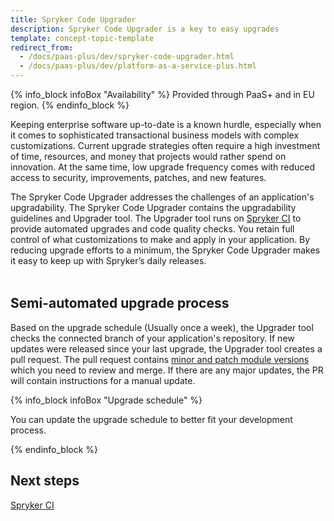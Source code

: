 ```yaml
---
title: Spryker Code Upgrader
description: Spryker Code Upgrader is a key to easy upgrades
template: concept-topic-template
redirect_from:
  - /docs/paas-plus/dev/spryker-code-upgrader.html
  - /docs/paas-plus/dev/platform-as-a-service-plus.html
---
```


{% info_block infoBox "Availability" %}
Provided through PaaS+ and in EU region.
{% endinfo_block %}

Keeping enterprise software up-to-date is a known hurdle, especially when it comes to sophisticated transactional business models with complex customizations. Current upgrade strategies often require a high investment of time, resources, and money that projects would rather spend on innovation. At the same time, low upgrade frequency comes with reduced access to security, improvements, patches, and new features.

The Spryker Code Upgrader addresses the challenges of an application's upgradability. The Spryker Code Upgrader contains the upgradability guidelines and Upgrader tool. The Upgrader tool runs on [Spryker CI](/docs/scu/dev/spryker-ci.html) to provide automated upgrades and code quality checks. You retain full control of what customizations to make and apply in your application. By reducing upgrade efforts to a minimum, the Spryker Code Upgrader makes it easy to keep up with Spryker’s daily releases.


<div class="mxgraph" style="max-width:100%;border:1px solid transparent;" data-mxgraph="{&quot;highlight&quot;:&quot;#0000ff&quot;,&quot;nav&quot;:true,&quot;resize&quot;:true,&quot;toolbar&quot;:&quot;zoom layers tags lightbox&quot;,&quot;edit&quot;:&quot;_blank&quot;,&quot;xml&quot;:&quot;&lt;mxfile host=\&quot;app.diagrams.net\&quot; modified=\&quot;2023-05-10T10:02:13.631Z\&quot; agent=\&quot;Mozilla/5.0 (Windows NT 10.0; Win64; x64) AppleWebKit/537.36 (KHTML, like Gecko) Chrome/113.0.0.0 Safari/537.36\&quot; etag=\&quot;4fTp8RnXOeshx_tyTMrh\&quot; version=\&quot;21.2.9\&quot; type=\&quot;device\&quot;&gt;\n  &lt;diagram id=\&quot;NvTWP8xofPxnaWZ04tKp\&quot; name=\&quot;Page-1\&quot;&gt;\n    &lt;mxGraphModel dx=\&quot;1050\&quot; dy=\&quot;541\&quot; grid=\&quot;1\&quot; gridSize=\&quot;10\&quot; guides=\&quot;1\&quot; tooltips=\&quot;1\&quot; connect=\&quot;1\&quot; arrows=\&quot;1\&quot; fold=\&quot;1\&quot; page=\&quot;1\&quot; pageScale=\&quot;1\&quot; pageWidth=\&quot;850\&quot; pageHeight=\&quot;1100\&quot; math=\&quot;0\&quot; shadow=\&quot;0\&quot;&gt;\n      &lt;root&gt;\n        &lt;mxCell id=\&quot;0\&quot; /&gt;\n        &lt;mxCell id=\&quot;1\&quot; parent=\&quot;0\&quot; /&gt;\n        &lt;mxCell id=\&quot;2xFd3kLSi6086pn2AJ-X-1\&quot; value=\&quot;\&quot; style=\&quot;rounded=1;whiteSpace=wrap;html=1;fillColor=none;\&quot; parent=\&quot;1\&quot; vertex=\&quot;1\&quot;&gt;\n          &lt;mxGeometry x=\&quot;90\&quot; y=\&quot;150\&quot; width=\&quot;260\&quot; height=\&quot;290\&quot; as=\&quot;geometry\&quot; /&gt;\n        &lt;/mxCell&gt;\n        &lt;mxCell id=\&quot;2xFd3kLSi6086pn2AJ-X-2\&quot; value=\&quot;Spryker Cloud Commerce OS\&quot; style=\&quot;text;html=1;strokeColor=none;fillColor=none;align=center;verticalAlign=middle;whiteSpace=wrap;rounded=0;\&quot; parent=\&quot;1\&quot; vertex=\&quot;1\&quot;&gt;\n          &lt;mxGeometry x=\&quot;120\&quot; y=\&quot;120\&quot; width=\&quot;200\&quot; height=\&quot;30\&quot; as=\&quot;geometry\&quot; /&gt;\n        &lt;/mxCell&gt;\n        &lt;mxCell id=\&quot;2xFd3kLSi6086pn2AJ-X-3\&quot; value=\&quot;Spryker Cloud PaaS\&quot; style=\&quot;rounded=1;whiteSpace=wrap;html=1;fillColor=#e1d5e7;strokeColor=#9673a6;\&quot; parent=\&quot;1\&quot; vertex=\&quot;1\&quot;&gt;\n          &lt;mxGeometry x=\&quot;110\&quot; y=\&quot;340\&quot; width=\&quot;220\&quot; height=\&quot;80\&quot; as=\&quot;geometry\&quot; /&gt;\n        &lt;/mxCell&gt;\n        &lt;mxCell id=\&quot;2xFd3kLSi6086pn2AJ-X-6\&quot; value=\&quot;&amp;lt;div&amp;gt;Spryker Code Upgrader&amp;lt;/div&amp;gt;&amp;lt;div&amp;gt;&amp;lt;br&amp;gt;&amp;lt;/div&amp;gt;&amp;lt;div&amp;gt;&amp;lt;br&amp;gt;&amp;lt;/div&amp;gt;&amp;lt;div&amp;gt;&amp;lt;br&amp;gt;&amp;lt;/div&amp;gt;&amp;lt;div&amp;gt;&amp;lt;br&amp;gt;&amp;lt;/div&amp;gt;&amp;lt;div&amp;gt;&amp;lt;br&amp;gt;&amp;lt;/div&amp;gt;&amp;lt;div&amp;gt;&amp;lt;br&amp;gt;&amp;lt;/div&amp;gt;&amp;lt;div&amp;gt;&amp;lt;br&amp;gt;&amp;lt;/div&amp;gt;&amp;lt;div&amp;gt;&amp;lt;br&amp;gt;&amp;lt;/div&amp;gt;\&quot; style=\&quot;rounded=1;whiteSpace=wrap;html=1;fillColor=#d5e8d4;strokeColor=#82b366;\&quot; parent=\&quot;1\&quot; vertex=\&quot;1\&quot;&gt;\n          &lt;mxGeometry x=\&quot;110\&quot; y=\&quot;160\&quot; width=\&quot;220\&quot; height=\&quot;150\&quot; as=\&quot;geometry\&quot; /&gt;\n        &lt;/mxCell&gt;\n        &lt;mxCell id=\&quot;2xFd3kLSi6086pn2AJ-X-4\&quot; value=\&quot;Spryker CI\&quot; style=\&quot;rounded=1;whiteSpace=wrap;html=1;\&quot; parent=\&quot;1\&quot; vertex=\&quot;1\&quot;&gt;\n          &lt;mxGeometry x=\&quot;180\&quot; y=\&quot;290\&quot; width=\&quot;80\&quot; height=\&quot;70\&quot; as=\&quot;geometry\&quot; /&gt;\n        &lt;/mxCell&gt;\n        &lt;mxCell id=\&quot;2xFd3kLSi6086pn2AJ-X-7\&quot; value=\&quot;&amp;lt;div&amp;gt;Upgrader Tool&amp;lt;br&amp;gt;(Seamless &amp;amp;amp; Continuous Upgrades)&amp;lt;br&amp;gt;&amp;lt;/div&amp;gt;\&quot; style=\&quot;rounded=1;whiteSpace=wrap;html=1;fillColor=none;strokeColor=#ff2600;\&quot; parent=\&quot;1\&quot; vertex=\&quot;1\&quot;&gt;\n          &lt;mxGeometry x=\&quot;240\&quot; y=\&quot;210\&quot; width=\&quot;80\&quot; height=\&quot;70\&quot; as=\&quot;geometry\&quot; /&gt;\n        &lt;/mxCell&gt;\n        &lt;mxCell id=\&quot;2xFd3kLSi6086pn2AJ-X-8\&quot; value=\&quot;&amp;lt;div&amp;gt;Upgradability Guidelines&amp;lt;/div&amp;gt;\&quot; style=\&quot;rounded=1;whiteSpace=wrap;html=1;fillColor=none;strokeColor=#336600;\&quot; parent=\&quot;1\&quot; vertex=\&quot;1\&quot;&gt;\n          &lt;mxGeometry x=\&quot;130\&quot; y=\&quot;210\&quot; width=\&quot;80\&quot; height=\&quot;70\&quot; as=\&quot;geometry\&quot; /&gt;\n        &lt;/mxCell&gt;\n      &lt;/root&gt;\n    &lt;/mxGraphModel&gt;\n  &lt;/diagram&gt;\n&lt;/mxfile&gt;\n&quot;}"></div>
<script type="text/javascript" src="https://viewer.diagrams.net/js/viewer-static.min.js"></script>


<div class="mxgraph" style="max-width:100%;border:1px solid transparent;" data-mxgraph="{&quot;highlight&quot;:&quot;#0000ff&quot;,&quot;nav&quot;:true,&quot;resize&quot;:true,&quot;toolbar&quot;:&quot;zoom layers tags lightbox&quot;,&quot;edit&quot;:&quot;_blank&quot;,&quot;xml&quot;:&quot;&lt;mxfile host=\&quot;app.diagrams.net\&quot; modified=\&quot;2023-05-10T10:01:12.207Z\&quot; agent=\&quot;Mozilla/5.0 (Windows NT 10.0; Win64; x64) AppleWebKit/537.36 (KHTML, like Gecko) Chrome/113.0.0.0 Safari/537.36\&quot; etag=\&quot;nfsESxKeWzDpVxSEr24L\&quot; version=\&quot;21.2.9\&quot;&gt;\n  &lt;diagram id=\&quot;YOF7cwotLgo8Ar9nJoRM\&quot; name=\&quot;Page-1\&quot;&gt;\n    &lt;mxGraphModel dx=\&quot;1050\&quot; dy=\&quot;541\&quot; grid=\&quot;1\&quot; gridSize=\&quot;10\&quot; guides=\&quot;1\&quot; tooltips=\&quot;1\&quot; connect=\&quot;1\&quot; arrows=\&quot;1\&quot; fold=\&quot;1\&quot; page=\&quot;1\&quot; pageScale=\&quot;1\&quot; pageWidth=\&quot;850\&quot; pageHeight=\&quot;1100\&quot; math=\&quot;0\&quot; shadow=\&quot;0\&quot;&gt;\n      &lt;root&gt;\n        &lt;mxCell id=\&quot;0\&quot; /&gt;\n        &lt;mxCell id=\&quot;1\&quot; parent=\&quot;0\&quot; /&gt;\n        &lt;mxCell id=\&quot;7zU6aH-iSb-510nOlHNE-2\&quot; value=\&quot;\&quot; style=\&quot;rounded=0;whiteSpace=wrap;html=1;dashed=1;dashPattern=12 12;fontSize=20;fillColor=#d5e8d4;strokeColor=#82b366;glass=0;opacity=60;\&quot; parent=\&quot;1\&quot; vertex=\&quot;1\&quot;&gt;\n          &lt;mxGeometry x=\&quot;50\&quot; y=\&quot;290\&quot; width=\&quot;430\&quot; height=\&quot;180\&quot; as=\&quot;geometry\&quot; /&gt;\n        &lt;/mxCell&gt;\n        &lt;mxCell id=\&quot;7zU6aH-iSb-510nOlHNE-3\&quot; value=\&quot;\&quot; style=\&quot;rounded=0;whiteSpace=wrap;html=1;dashed=1;dashPattern=12 12;opacity=60;fillColor=#f5f5f5;fontColor=#333333;strokeColor=#666666;\&quot; parent=\&quot;1\&quot; vertex=\&quot;1\&quot;&gt;\n          &lt;mxGeometry x=\&quot;225\&quot; y=\&quot;10\&quot; width=\&quot;290\&quot; height=\&quot;180\&quot; as=\&quot;geometry\&quot; /&gt;\n        &lt;/mxCell&gt;\n        &lt;mxCell id=\&quot;7zU6aH-iSb-510nOlHNE-12\&quot; value=\&quot;Upgrader Tool&amp;lt;br&amp;gt;\&quot; style=\&quot;rounded=1;whiteSpace=wrap;html=1;fillColor=#f5f5f5;strokeColor=#666666;fontColor=#333333;\&quot; parent=\&quot;1\&quot; vertex=\&quot;1\&quot;&gt;\n          &lt;mxGeometry x=\&quot;320\&quot; y=\&quot;350\&quot; width=\&quot;120\&quot; height=\&quot;60\&quot; as=\&quot;geometry\&quot; /&gt;\n        &lt;/mxCell&gt;\n        &lt;mxCell id=\&quot;7zU6aH-iSb-510nOlHNE-14\&quot; value=\&quot;Spryker CI\&quot; style=\&quot;rounded=1;whiteSpace=wrap;html=1;fillColor=#f5f5f5;fontColor=#333333;strokeColor=#666666;\&quot; parent=\&quot;1\&quot; vertex=\&quot;1\&quot;&gt;\n          &lt;mxGeometry x=\&quot;70\&quot; y=\&quot;350\&quot; width=\&quot;120\&quot; height=\&quot;60\&quot; as=\&quot;geometry\&quot; /&gt;\n        &lt;/mxCell&gt;\n        &lt;mxCell id=\&quot;7zU6aH-iSb-510nOlHNE-15\&quot; value=\&quot;Your Repository\&quot; style=\&quot;shape=cylinder3;whiteSpace=wrap;html=1;boundedLbl=1;backgroundOutline=1;size=15;fillColor=#ffe6cc;strokeColor=#d79b00;\&quot; parent=\&quot;1\&quot; vertex=\&quot;1\&quot;&gt;\n          &lt;mxGeometry x=\&quot;85\&quot; y=\&quot;90\&quot; width=\&quot;90\&quot; height=\&quot;110\&quot; as=\&quot;geometry\&quot; /&gt;\n        &lt;/mxCell&gt;\n        &lt;mxCell id=\&quot;7zU6aH-iSb-510nOlHNE-16\&quot; value=\&quot;\&quot; style=\&quot;endArrow=classic;html=1;rounded=0;exitX=0.5;exitY=1;exitDx=0;exitDy=0;exitPerimeter=0;entryX=0.5;entryY=0;entryDx=0;entryDy=0;\&quot; parent=\&quot;1\&quot; source=\&quot;7zU6aH-iSb-510nOlHNE-15\&quot; target=\&quot;7zU6aH-iSb-510nOlHNE-14\&quot; edge=\&quot;1\&quot;&gt;\n          &lt;mxGeometry width=\&quot;50\&quot; height=\&quot;50\&quot; relative=\&quot;1\&quot; as=\&quot;geometry\&quot;&gt;\n            &lt;mxPoint x=\&quot;205\&quot; y=\&quot;500\&quot; as=\&quot;sourcePoint\&quot; /&gt;\n            &lt;mxPoint x=\&quot;255\&quot; y=\&quot;450\&quot; as=\&quot;targetPoint\&quot; /&gt;\n            &lt;Array as=\&quot;points\&quot; /&gt;\n          &lt;/mxGeometry&gt;\n        &lt;/mxCell&gt;\n        &lt;mxCell id=\&quot;7zU6aH-iSb-510nOlHNE-17\&quot; value=\&quot;1. pull code\&quot; style=\&quot;edgeLabel;html=1;align=center;verticalAlign=middle;resizable=0;points=[];\&quot; parent=\&quot;7zU6aH-iSb-510nOlHNE-16\&quot; vertex=\&quot;1\&quot; connectable=\&quot;0\&quot;&gt;\n          &lt;mxGeometry x=\&quot;-0.2333\&quot; relative=\&quot;1\&quot; as=\&quot;geometry\&quot;&gt;\n            &lt;mxPoint as=\&quot;offset\&quot; /&gt;\n          &lt;/mxGeometry&gt;\n        &lt;/mxCell&gt;\n        &lt;mxCell id=\&quot;7zU6aH-iSb-510nOlHNE-18\&quot; value=\&quot;\&quot; style=\&quot;endArrow=classic;html=1;rounded=0;exitX=1;exitY=0.5;exitDx=0;exitDy=0;entryX=0;entryY=0.5;entryDx=0;entryDy=0;\&quot; parent=\&quot;1\&quot; source=\&quot;7zU6aH-iSb-510nOlHNE-14\&quot; target=\&quot;7zU6aH-iSb-510nOlHNE-12\&quot; edge=\&quot;1\&quot;&gt;\n          &lt;mxGeometry width=\&quot;50\&quot; height=\&quot;50\&quot; relative=\&quot;1\&quot; as=\&quot;geometry\&quot;&gt;\n            &lt;mxPoint x=\&quot;415\&quot; y=\&quot;370\&quot; as=\&quot;sourcePoint\&quot; /&gt;\n            &lt;mxPoint x=\&quot;295\&quot; y=\&quot;340\&quot; as=\&quot;targetPoint\&quot; /&gt;\n          &lt;/mxGeometry&gt;\n        &lt;/mxCell&gt;\n        &lt;mxCell id=\&quot;7zU6aH-iSb-510nOlHNE-19\&quot; value=\&quot;2. trigger Upgrader\&quot; style=\&quot;edgeLabel;html=1;align=center;verticalAlign=middle;resizable=0;points=[];\&quot; parent=\&quot;7zU6aH-iSb-510nOlHNE-18\&quot; vertex=\&quot;1\&quot; connectable=\&quot;0\&quot;&gt;\n          &lt;mxGeometry x=\&quot;-0.0286\&quot; y=\&quot;-2\&quot; relative=\&quot;1\&quot; as=\&quot;geometry\&quot;&gt;\n            &lt;mxPoint as=\&quot;offset\&quot; /&gt;\n          &lt;/mxGeometry&gt;\n        &lt;/mxCell&gt;\n        &lt;mxCell id=\&quot;7zU6aH-iSb-510nOlHNE-20\&quot; value=\&quot;\&quot; style=\&quot;endArrow=classic;html=1;rounded=0;exitX=0.5;exitY=1;exitDx=0;exitDy=0;exitPerimeter=0;\&quot; parent=\&quot;1\&quot; target=\&quot;7zU6aH-iSb-510nOlHNE-12\&quot; edge=\&quot;1\&quot;&gt;\n          &lt;mxGeometry width=\&quot;50\&quot; height=\&quot;50\&quot; relative=\&quot;1\&quot; as=\&quot;geometry\&quot;&gt;\n            &lt;mxPoint x=\&quot;375\&quot; y=\&quot;160\&quot; as=\&quot;sourcePoint\&quot; /&gt;\n            &lt;mxPoint x=\&quot;345\&quot; y=\&quot;70\&quot; as=\&quot;targetPoint\&quot; /&gt;\n          &lt;/mxGeometry&gt;\n        &lt;/mxCell&gt;\n        &lt;mxCell id=\&quot;7zU6aH-iSb-510nOlHNE-21\&quot; value=\&quot;3. pull a release\&quot; style=\&quot;edgeLabel;html=1;align=center;verticalAlign=middle;resizable=0;points=[];\&quot; parent=\&quot;7zU6aH-iSb-510nOlHNE-20\&quot; vertex=\&quot;1\&quot; connectable=\&quot;0\&quot;&gt;\n          &lt;mxGeometry x=\&quot;-0.02\&quot; y=\&quot;3\&quot; relative=\&quot;1\&quot; as=\&quot;geometry\&quot;&gt;\n            &lt;mxPoint as=\&quot;offset\&quot; /&gt;\n          &lt;/mxGeometry&gt;\n        &lt;/mxCell&gt;\n        &lt;mxCell id=\&quot;7zU6aH-iSb-510nOlHNE-28\&quot; value=\&quot;4. create branch &amp;amp;amp; PR\&quot; style=\&quot;endArrow=classic;html=1;rounded=0;exitX=0;exitY=0;exitDx=0;exitDy=0;entryX=1;entryY=0.5;entryDx=0;entryDy=0;entryPerimeter=0;\&quot; parent=\&quot;1\&quot; source=\&quot;7zU6aH-iSb-510nOlHNE-12\&quot; target=\&quot;7zU6aH-iSb-510nOlHNE-15\&quot; edge=\&quot;1\&quot;&gt;\n          &lt;mxGeometry width=\&quot;50\&quot; height=\&quot;50\&quot; relative=\&quot;1\&quot; as=\&quot;geometry\&quot;&gt;\n            &lt;mxPoint x=\&quot;195\&quot; y=\&quot;230\&quot; as=\&quot;sourcePoint\&quot; /&gt;\n            &lt;mxPoint x=\&quot;245\&quot; y=\&quot;180\&quot; as=\&quot;targetPoint\&quot; /&gt;\n          &lt;/mxGeometry&gt;\n        &lt;/mxCell&gt;\n        &lt;mxCell id=\&quot;7zU6aH-iSb-510nOlHNE-30\&quot; value=\&quot;&amp;lt;font style=&amp;quot;font-size: 13px;&amp;quot;&amp;gt;&amp;lt;font style=&amp;quot;font-size: 14px;&amp;quot;&amp;gt;&amp;lt;font style=&amp;quot;font-size: 15px;&amp;quot;&amp;gt;&amp;lt;font style=&amp;quot;font-size: 16px;&amp;quot;&amp;gt;&amp;lt;font style=&amp;quot;font-size: 17px;&amp;quot;&amp;gt;&amp;lt;font style=&amp;quot;font-size: 18px;&amp;quot;&amp;gt;&amp;lt;font style=&amp;quot;font-size: 19px;&amp;quot;&amp;gt;&amp;lt;font style=&amp;quot;font-size: 20px;&amp;quot;&amp;gt;Spryker SCOS Release&amp;lt;br&amp;gt;&amp;lt;/font&amp;gt;&amp;lt;/font&amp;gt;&amp;lt;/font&amp;gt;&amp;lt;/font&amp;gt;&amp;lt;/font&amp;gt;&amp;lt;/font&amp;gt;&amp;lt;/font&amp;gt;&amp;lt;/font&amp;gt;\&quot; style=\&quot;text;html=1;strokeColor=none;fillColor=none;align=center;verticalAlign=middle;whiteSpace=wrap;rounded=0;dashed=1;dashPattern=12 12;\&quot; parent=\&quot;1\&quot; vertex=\&quot;1\&quot;&gt;\n          &lt;mxGeometry x=\&quot;225\&quot; y=\&quot;20\&quot; width=\&quot;300\&quot; height=\&quot;30\&quot; as=\&quot;geometry\&quot; /&gt;\n        &lt;/mxCell&gt;\n        &lt;mxCell id=\&quot;7zU6aH-iSb-510nOlHNE-31\&quot; value=\&quot;&amp;lt;font style=&amp;quot;font-size: 20px;&amp;quot;&amp;gt;Spryker Code Upgrader&amp;lt;br&amp;gt;&amp;lt;/font&amp;gt;\&quot; style=\&quot;text;html=1;strokeColor=none;fillColor=none;align=center;verticalAlign=middle;whiteSpace=wrap;rounded=0;dashed=1;dashPattern=12 12;rotation=90;\&quot; parent=\&quot;1\&quot; vertex=\&quot;1\&quot;&gt;\n          &lt;mxGeometry x=\&quot;370\&quot; y=\&quot;365\&quot; width=\&quot;185\&quot; height=\&quot;30\&quot; as=\&quot;geometry\&quot; /&gt;\n        &lt;/mxCell&gt;\n        &lt;mxCell id=\&quot;GvEFKV6dZ3jtKlVLPWkN-3\&quot; value=\&quot;\&quot; style=\&quot;rhombus;whiteSpace=wrap;html=1;fillColor=#dae8fc;strokeColor=#6c8ebf;\&quot; vertex=\&quot;1\&quot; parent=\&quot;1\&quot;&gt;\n          &lt;mxGeometry x=\&quot;370\&quot; y=\&quot;80\&quot; width=\&quot;80\&quot; height=\&quot;80\&quot; as=\&quot;geometry\&quot; /&gt;\n        &lt;/mxCell&gt;\n        &lt;mxCell id=\&quot;GvEFKV6dZ3jtKlVLPWkN-4\&quot; style=\&quot;edgeStyle=orthogonalEdgeStyle;rounded=0;orthogonalLoop=1;jettySize=auto;html=1;exitX=1;exitY=1;exitDx=0;exitDy=0;entryX=1;entryY=0.5;entryDx=0;entryDy=0;\&quot; edge=\&quot;1\&quot; parent=\&quot;1\&quot; source=\&quot;GvEFKV6dZ3jtKlVLPWkN-2\&quot; target=\&quot;GvEFKV6dZ3jtKlVLPWkN-1\&quot;&gt;\n          &lt;mxGeometry relative=\&quot;1\&quot; as=\&quot;geometry\&quot; /&gt;\n        &lt;/mxCell&gt;\n        &lt;mxCell id=\&quot;GvEFKV6dZ3jtKlVLPWkN-2\&quot; value=\&quot;\&quot; style=\&quot;rhombus;whiteSpace=wrap;html=1;fillColor=#dae8fc;strokeColor=#6c8ebf;\&quot; vertex=\&quot;1\&quot; parent=\&quot;1\&quot;&gt;\n          &lt;mxGeometry x=\&quot;345\&quot; y=\&quot;80\&quot; width=\&quot;80\&quot; height=\&quot;80\&quot; as=\&quot;geometry\&quot; /&gt;\n        &lt;/mxCell&gt;\n        &lt;mxCell id=\&quot;GvEFKV6dZ3jtKlVLPWkN-1\&quot; value=\&quot;Module X&amp;lt;br&amp;gt;Version Y\&quot; style=\&quot;rhombus;whiteSpace=wrap;html=1;fillColor=#dae8fc;strokeColor=#6c8ebf;\&quot; vertex=\&quot;1\&quot; parent=\&quot;1\&quot;&gt;\n          &lt;mxGeometry x=\&quot;320\&quot; y=\&quot;80\&quot; width=\&quot;80\&quot; height=\&quot;80\&quot; as=\&quot;geometry\&quot; /&gt;\n        &lt;/mxCell&gt;\n      &lt;/root&gt;\n    &lt;/mxGraphModel&gt;\n  &lt;/diagram&gt;\n&lt;/mxfile&gt;\n&quot;}"></div>
<script type="text/javascript" src="https://viewer.diagrams.net/js/viewer-static.min.js"></script>

## Semi-automated upgrade process

Based on the upgrade schedule (Usually once a week), the Upgrader tool checks the connected branch of your application's repository. If new updates were released since your last upgrade, the Upgrader tool creates a pull request. The pull request contains [minor and patch module versions](/docs/scos/dev/architecture/module-api/semantic-versioning-major-vs.-minor-vs.-patch-release.html) which you need to review and merge. If there are any major updates, the PR will contain instructions for a manual update.

{% info_block infoBox "Upgrade schedule" %}

You can update the upgrade schedule to better fit your development process.

{% endinfo_block %}


## Next steps

[Spryker CI](/docs/scu/dev/spryker-ci.html)
